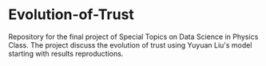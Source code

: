 # Evolution-of-Trust
Repository for the final project of Special Topics on Data Science in Physics Class. The project discuss the evolution of trust using Yuyuan Liu's model starting with results reproductions.
